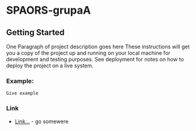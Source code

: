 # SPAORS-grupaA

## Getting Started

One Paragraph of project description goes here
These instructions will get you a copy of the project up and running on your local machine for development and testing purposes. See deployment for notes on how to deploy the project on a live system.


### Example:
```
Give example
```

### Link
* [Link...](http://www.google.com) - go somewere
